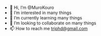 - 👋 Hi, I’m @MuroKouro
- 👀 I’m interested in many things
- 🌱 I’m currently learning many things
- 💞️ I’m looking to collaborate on many things
- 📫 How to reach me triphd@gmail.com

<!---
MuroKouro/MuroKouro is a ✨ special ✨ repository because its `README.md` (this file) appears on your GitHub profile.
You can click the Preview link to take a look at your changes.
--->
